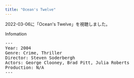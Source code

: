 ```yaml
---
title: "Ocean's Twelve"
---
```

2022-03-06に「Ocean's Twelve」を視聴しました。

Infomation
<pre>
---
Year: 2004
Genre: Crime, Thriller
Director: Steven Soderbergh
Actors: George Clooney, Brad Pitt, Julia Roberts
Production: N/A
---
</pre>